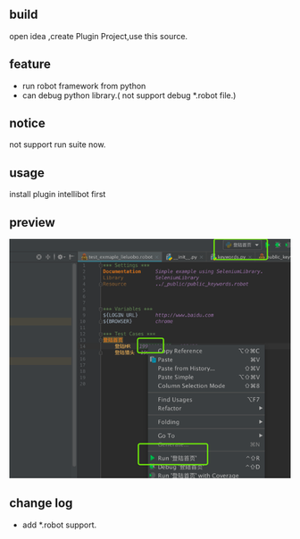 ## build
   open idea ,create Plugin Project,use this source.
   
## feature
- run robot framework from python
- can debug python library.( not support  debug *.robot file.)
## notice 
   not support run suite now.
## usage
   install plugin intellibot first
## preview
![prview](./preview.png)

## change log
 - add *.robot support.
 
